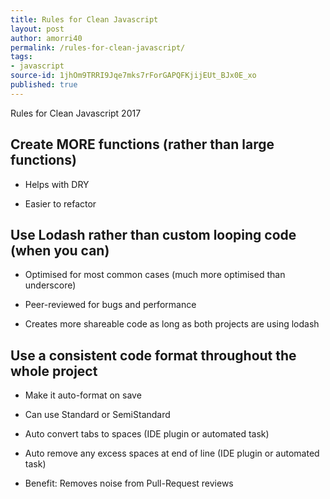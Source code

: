 ```yaml
---
title: Rules for Clean Javascript
layout: post
author: amorri40
permalink: /rules-for-clean-javascript/
tags:
- javascript
source-id: 1jhOm9TRRI9Jqe7mks7rForGAPQFKjijEUt_BJx0E_xo
published: true
---
```

Rules for Clean Javascript 2017

## Create MORE functions (rather than large functions)

* Helps with DRY

* Easier to refactor

## Use Lodash rather than custom looping code (when you can)

* Optimised for most common cases (much more optimised than underscore)

* Peer-reviewed for bugs and performance

* Creates more shareable code as long as both projects are using lodash

## Use a consistent code format throughout the whole project

* Make it auto-format on save

* Can use Standard or SemiStandard

* Auto convert tabs to spaces (IDE plugin or automated task)

* Auto remove any excess spaces at end of line (IDE plugin or automated task)

* Benefit: Removes noise from Pull-Request reviews

